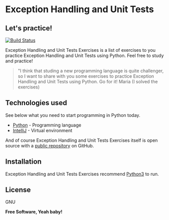 # Exception Handling and Unit Tests
## Let's practice!

[![Build Status](https://travis-ci.org/joemccann/dillinger.svg?branch=master)](https://travis-ci.org/joemccann/dillinger)

Exception Handling and Unit Tests Exercises is a list of exercises to you practice Exception Handling and Unit Tests using Python. Feel free to study and practice!

> "I think that studing a new programming language is 
> quite challenger, so I want to share with you some exercises 
> to practice Exception Handling and Unit Tests using Python. 
> Go for it!
> Maria (I solved the exercises)

## Technologies used

See below what you need to start programming in Python today.

- [Python](https://www.python.org/downloads/) - Programming language
- [IntelliJ](https://www.jetbrains.com/pt-br/idea/download/) - Virtual environment

And of course Exception Handling and Unit Tests Exercises itself is open source with a [public repository](https://github.com/nandafachini/Exception-Handling-and-Unit-Tests.git)
 on GitHub.

## Installation

Exception Handling and Unit Tests Exercises recommend [Python3](https://www.python.org/) to run.

## License

GNU

**Free Software, Yeah baby!**
